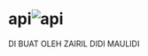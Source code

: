 # api![api](https://user-images.githubusercontent.com/95202068/147303787-cefed779-cac4-49ed-aec2-bda5b392f2a7.gif)

DI BUAT OLEH ZAIRIL DIDI MAULIDI
